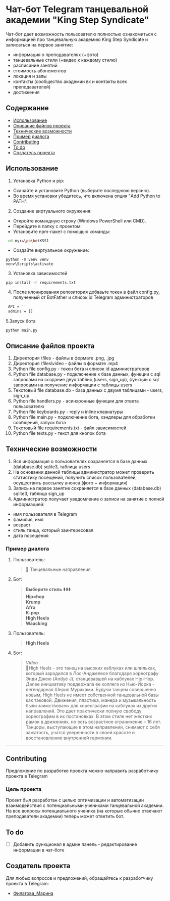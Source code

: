 # Чат-бот Telegram танцевальной академии "King Step Syndicate"
Чат-бот дает возможность пользователю полностью ознакомиться с информацией про танцевальную академию King Step Syndicate и записаться на первое занятие:
- информация о преподавателях (+фото)
- танцевальные стили (+видео к каждому стилю)
- расписание занятий
- стоимость абонементов
- локация и залы
- контакты (сообщество академии вк и контакты всех преподавателей)
- достижения


## Содержание
- [Использование](#использование)
- [Описание файлов проекта](#описание-файлов-проекта)
- [Технические возможности](#технические-возможности)
- [Пример диалога](#пример-диалога)
- [Contributing](#contributing)
- [To do](#to-do)
- [Создатель проекта](#создатель-проекта)




## Использование

1. Установка Python и pip:
- Скачайте и установите Python (выберите последнюю версию).
- Во время установки убедитесь, что включена опция "Add Python to PATH".
2. Создание виртуального окружения:
- Откройте командную строку (Windows PowerShell или CMD).
- Перейдите в папку с проектом:
- Установите npm-пакет с помощью команды:
```sh
 cd путь\до\botKSS1
```
- Создайте виртуальное окружение:
```
python -m venv venv
venv\Scripts\activate
```
3. Установка зависимостей
```
pip install -r requirements.txt
```
4. После клонирования репозитория добавьте токен в файл config.py, полученный от BotFather и список id Telegram администраторов
```sh
 API = ''
 admins = []
```
5.Запуск бота
```commandline
python main.py
```

## Описание файлов проекта
1. Директория \files - файлы в формате .png, .jpg
2. Директория \files\video - файлы в формате .mp4
3. Python file config.py - токен бота и список id администраторов
4. Python file database.py - подключение к базе данных, функции с sql запросами на создание двух таблиц (users, sign_up), функции с sql запросами на получение информации с таблицы users
5. Текстовый file database.db - база данных с двумя таблицами - users, sign_up
6. Python file handlers.py - асинхронные функции для ответа пользователю
7. Python file keyboards.py - reply и inline клавиатуры
8. Python file main.py - подключение бота, хэндлеры для обработки сообщений, запуск бота
9. Текстовый file requirements.txt - файл зависимостей
10. Python file texts.py - текст для кнопок бота


## Технические возможности

1. Вся информация о пользователях сохраняется в базе данных (database.db) sqlite3, таблица users
2. На основании данной таблицы администратор может проверить статистику посещений, получить список пользователей, 
осуществить рассылку анонса (фото + информация)
3. Запись на первое занятие сохраняется в базе данных (database.db) sqlite3, таблица sign_up
4. Администратор получает уведомление о записи на занятие с полной информацией:
- имя пользователя в Telegram
- фамилия, имя
- возраст
- стиль танца, который заинтересовал 
- дата посещения

### Пример диалога
1. Пользователь:
   > 📌 Танцевальные направления
2. Бот:
   >  **Выберите стиль ⬇️⬇️⬇️**  
   > **Hip=hop**\
   > **Krump**\
   > **Afro**\
   > **K-pop**\
   > **High Heels**\
   > **Waacking**

3. Пользователь:

   > **High Heels**  
2. Бот:
   >  *Video*\
   > 👠High Heels - это танец на высоких каблуках или шпильках, который зародился в Лос-Анджелесе благодаря хореографу Энди Джею (Andye J), станцевавшей на каблуках Hip-Hop. 
Далее инициативу поддержала ее коллега из Нью-Йорка - легендарная Шерил Мураками.
Будучи танцем совершенно новым, High Heels не имеет собственной танцевальной базы как таковой. Движения, пластика, манера и музыкальность были заимствованы для хореографии на каблуках из других направлений. 
Это дает практически полную свободу хореографам в их постановках. В этом стиле нет жестких рамок в движениях, но есть возрастное ограничение – 16 лет. 
Танцоры, выступающие в этом направлении, снимают с себя зажатость, учатся уверенности в своей красоте и восстановлению внутренней гармонии.
     

---


## Contributing
Предложение по разработке проекта можно направить разработчику проекта в Telegram


### Цель проекта
Проект был разработан с целью оптимизации и автоматизации взаимодействия с потенциальными учениками танцевальной академии.
На все вопросы потенциального ученика (на которые обычно отвечают преподаватели академии)
теперь может ответить бот.

## To do
- [ ] Добавить функционал в админ панель - редактирование информации в чат-боте


## Создатель проекта
Для любых вопросов и предложений, обращайтесь к разработчику проекта в Telegram:

- [Филатова_Марина](https://t.me/Marina_f_si) 

